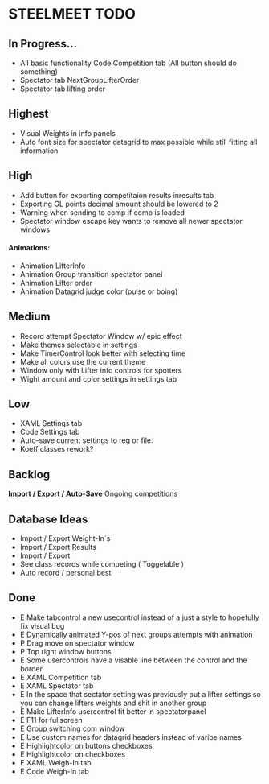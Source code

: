 ﻿<h1>STEELMEET TODO

## In Progress...
* All basic functionality Code Competition tab (All button should do something)
* Spectator tab NextGroupLifterOrder
* Spectator tab lifting order


## Highest
* Visual Weights in info panels
* Auto font size for spectator datagrid to max possible while still fitting all information

## High
* Add button for exporting competitaion results inresults tab
* Exporting GL points decimal amount should be lowered to 2
* Warning when sending to comp if comp is loaded
* Spectator window escape key wants to remove all newer spectator windows
#### Animations:
* Animation LifterInfo
* Animation Group transition spectator panel
* Animation Lifter order
* Animation Datagrid judge color (pulse or boing)


## Medium
* Record attempt Spectator Window w/ epic effect
* Make themes selectable in settings
* Make TimerControl look better with selecting time
* Make all colors use the current theme
* Window only with Lifter info controls for spotters
* Wight amount and color settings in settings tab


## Low
* XAML Settings tab
* Code Settings tab
* Auto-save current settings to reg or file.
* Koeff classes rework?


## Backlog

**Import / Export / Auto-Save** Ongoing competitions


## Database Ideas
* Import / Export Weight-In´s
* Import / Export Results
* Import / Export 
* See class records while competing ( Toggelable )
* Auto record / personal best


## Done
* E Make tabcontrol a new usecontrol instead of a just a style to hopefully fix visual bug
* E Dynamically animated Y-pos of next groups attempts with animation 
* P Drag move on spectator window 
* P Top right window buttons
* E Some usercontrols have a visable line between the control and the border
* E XAML Competition tab
* E XAML Spectator tab
* E In the space that sectator setting was previously put a lifter settings so you can change lifters weights and shit in another group
* E Make LifterInfo usercontrol fit better in spectatorpanel
* E F11 for fullscreen
* E Group switching com window
* E Use custom names for datagrid headers instead of varibe names
* E Highlightcolor on buttons checkboxes
* E Highlightcolor on checkboxes
* E XAML Weigh-In tab
* E Code Weigh-In tab